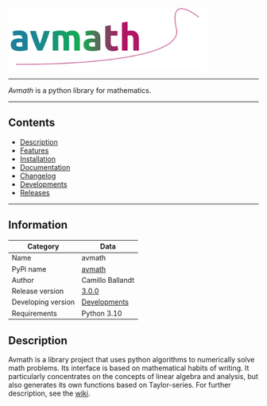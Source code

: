 <a href="https://github.com/ballandt/avmath#readme">
  <img src="docs/avmath.svg" width="400" title="avmath">
</a>

---

_Avmath_ is a python library for mathematics. 

---
## Contents

* [Description](#description)
* [Features](https://github.com/ballandt/avmath/wiki#features)
* [Installation](https://github.com/ballandt/avmath/wiki/Documentation#installation)
* [Documentation](https://github.com/ballandt/avmath/wiki/Documentation)
* [Changelog](https://github.com/ballandt/avmath/blob/master/CHANGELOG.md)
* [Developments](https://github.com/ballandt/avmath/wiki#developments)
* [Releases](https://www.github.com/ballandt/avmath/releases)
---

## Information

Category | Data
------------ | -------------
Name | avmath
PyPi name  | [avmath](https://pypi.org/project/avmath/)
Author | Camillo Ballandt
Release version | [3.0.0](https://www.github.com/ballandt/avmath/releases/tag/v3.0.0)
Developing version | [Developments](https://github.com/ballandt/avmath/blob/master/DEVELOPMENTS.md)
Requirements | Python 3.10

## Description

Avmath is a library project that uses python algorithms to numerically solve
math problems. Its interface is based on mathematical habits of
writing. It particularly concentrates on the concepts of linear algebra
and analysis, but also generates its own functions based on Taylor-series.
For further description, see the [wiki](https://github.com/ballandt/avmath/wiki).